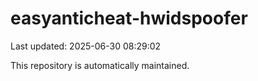 # easyanticheat-hwidspoofer

Last updated: 2025-06-30 08:29:02

This repository is automatically maintained.
